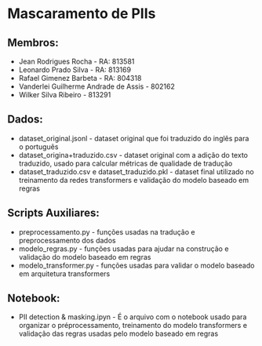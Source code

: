 # Mascaramento de PIIs
## Membros:
- Jean Rodrigues Rocha - RA: 813581
- Leonardo Prado Silva - RA: 813169
- Rafael Gimenez Barbeta - RA: 804318
- Vanderlei Guilherme Andrade de Assis - 802162
- Wilker Silva Ribeiro - 813291

## Dados:
- dataset_original.jsonl - dataset original que foi traduzido do inglês para o português
- dataset_origina+traduzido.csv - dataset original com a adição do texto traduzido, usado para calcular métricas de qualidade de tradução
- dataset_traduzido.csv e dataset_traduzido.pkl - dataset final utilizado no treinamento da redes transformers e validação do modelo baseado em regras

## Scripts Auxiliares:
- preprocessamento.py - funções usadas na tradução e preprocessamento dos dados
- modelo_regras.py - funções usadas para ajudar na construção e validação do modelo baseado em regras
- modelo_transformer.py - funções usadas para validar o modelo baseado em arquitetura transformers

## Notebook:
- PII detection & masking.ipyn - É o arquivo com o notebook usado para organizar o préprocessamento, treinamento do modelo transformers e validação das regras usadas pelo modelo baseado em regras

